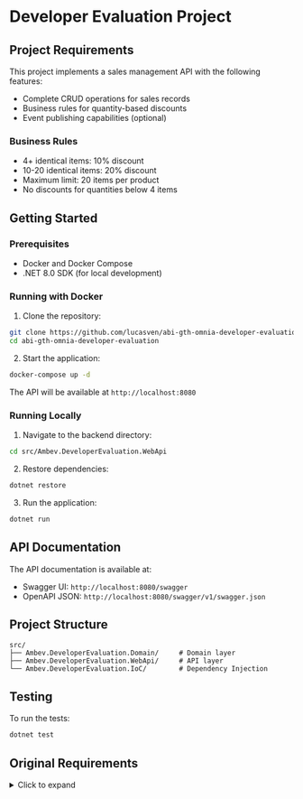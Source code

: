 # Developer Evaluation Project

## Project Requirements

This project implements a sales management API with the following features:

- Complete CRUD operations for sales records
- Business rules for quantity-based discounts
- Event publishing capabilities (optional)

### Business Rules

* 4+ identical items: 10% discount
* 10-20 identical items: 20% discount
* Maximum limit: 20 items per product
* No discounts for quantities below 4 items

## Getting Started

### Prerequisites

- Docker and Docker Compose
- .NET 8.0 SDK (for local development)

### Running with Docker

1. Clone the repository:
```bash
git clone https://github.com/lucasven/abi-gth-omnia-developer-evaluation
cd abi-gth-omnia-developer-evaluation
```

2. Start the application:
```bash
docker-compose up -d
```

The API will be available at `http://localhost:8080`

### Running Locally

1. Navigate to the backend directory:
```bash
cd src/Ambev.DeveloperEvaluation.WebApi
```

2. Restore dependencies:
```bash
dotnet restore
```

3. Run the application:
```bash
dotnet run
```

## API Documentation

The API documentation is available at:
- Swagger UI: `http://localhost:8080/swagger`
- OpenAPI JSON: `http://localhost:8080/swagger/v1/swagger.json`

## Project Structure

```
src/
├── Ambev.DeveloperEvaluation.Domain/     # Domain layer
├── Ambev.DeveloperEvaluation.WebApi/     # API layer
└── Ambev.DeveloperEvaluation.IoC/        # Dependency Injection
```

## Testing

To run the tests:
```bash
dotnet test
```

## Original Requirements

<details>
<summary>Click to expand</summary>

The original requirements include implementing a sales management API with the following features:
- Sale number
- Date when the sale was made
- Customer information
- Total sale amount
- Branch information
- Products, quantities, and prices
- Discounts
- Cancellation status
- Event publishing capabilities

</details>